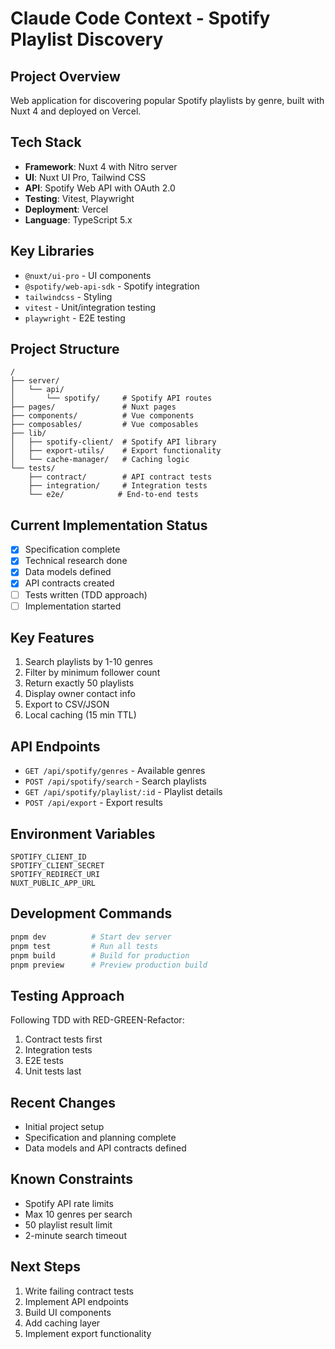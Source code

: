 # Claude Code Context - Spotify Playlist Discovery

## Project Overview
Web application for discovering popular Spotify playlists by genre, built with Nuxt 4 and deployed on Vercel.

## Tech Stack
- **Framework**: Nuxt 4 with Nitro server
- **UI**: Nuxt UI Pro, Tailwind CSS
- **API**: Spotify Web API with OAuth 2.0
- **Testing**: Vitest, Playwright
- **Deployment**: Vercel
- **Language**: TypeScript 5.x

## Key Libraries
- `@nuxt/ui-pro` - UI components
- `@spotify/web-api-sdk` - Spotify integration
- `tailwindcss` - Styling
- `vitest` - Unit/integration testing
- `playwright` - E2E testing

## Project Structure
```
/
├── server/
│   └── api/
│       └── spotify/     # Spotify API routes
├── pages/               # Nuxt pages
├── components/          # Vue components
├── composables/         # Vue composables
├── lib/
│   ├── spotify-client/  # Spotify API library
│   ├── export-utils/    # Export functionality
│   └── cache-manager/   # Caching logic
└── tests/
    ├── contract/        # API contract tests
    ├── integration/     # Integration tests
    └── e2e/            # End-to-end tests
```

## Current Implementation Status
- [x] Specification complete
- [x] Technical research done
- [x] Data models defined
- [x] API contracts created
- [ ] Tests written (TDD approach)
- [ ] Implementation started

## Key Features
1. Search playlists by 1-10 genres
2. Filter by minimum follower count
3. Return exactly 50 playlists
4. Display owner contact info
5. Export to CSV/JSON
6. Local caching (15 min TTL)

## API Endpoints
- `GET /api/spotify/genres` - Available genres
- `POST /api/spotify/search` - Search playlists
- `GET /api/spotify/playlist/:id` - Playlist details
- `POST /api/export` - Export results

## Environment Variables
```env
SPOTIFY_CLIENT_ID
SPOTIFY_CLIENT_SECRET
SPOTIFY_REDIRECT_URI
NUXT_PUBLIC_APP_URL
```

## Development Commands
```bash
pnpm dev          # Start dev server
pnpm test         # Run all tests
pnpm build        # Build for production
pnpm preview      # Preview production build
```

## Testing Approach
Following TDD with RED-GREEN-Refactor:
1. Contract tests first
2. Integration tests
3. E2E tests
4. Unit tests last

## Recent Changes
- Initial project setup
- Specification and planning complete
- Data models and API contracts defined

## Known Constraints
- Spotify API rate limits
- Max 10 genres per search
- 50 playlist result limit
- 2-minute search timeout

## Next Steps
1. Write failing contract tests
2. Implement API endpoints
3. Build UI components
4. Add caching layer
5. Implement export functionality